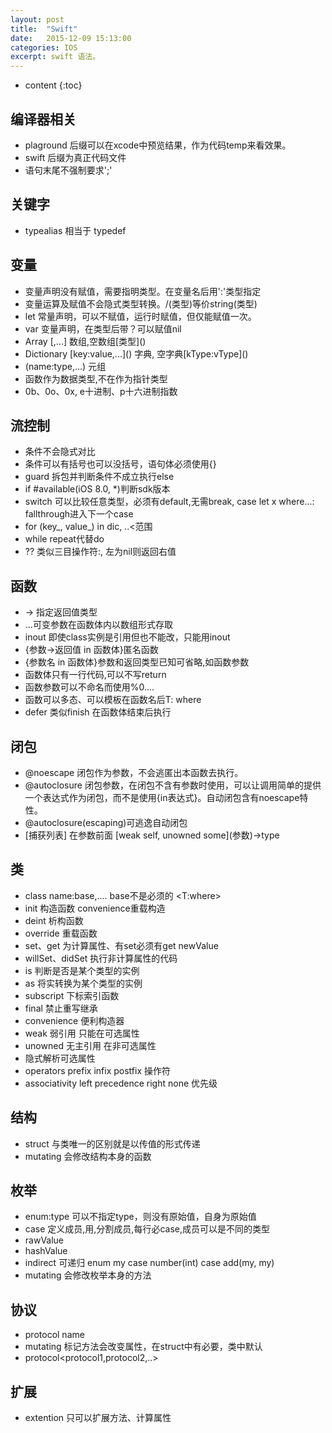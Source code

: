 ```yaml
---
layout: post
title:  "Swift"
date:   2015-12-09 15:13:00
categories: IOS
excerpt: swift 语法。
---
```


* content
{:toc}

## 编译器相关  
- plaground 后缀可以在xcode中预览结果，作为代码temp来看效果。
- swift 后缀为真正代码文件
- 语句末尾不强制要求';'

## 关键字
- typealias 相当于 typedef

## 变量  
- 变量声明没有赋值，需要指明类型。在变量名后用':'类型指定
- 变量运算及赋值不会隐式类型转换。/(类型)等价string(类型)
- let 常量声明，可以不赋值，运行时赋值，但仅能赋值一次。
- var 变量声明，在类型后带？可以赋值nil
- Array [,...] 数组,空数组\[类型]()
- Dictionary \[key:value,...]() 字典, 空字典\[kType:vType]()
- (name:type,...) 元组
- 函数作为数据类型,不在作为指针类型
- 0b、0o、0x, e十进制、p十六进制指数

## 流控制
- 条件不会隐式对比
- 条件可以有括号也可以没括号，语句体必须使用{}
- guard 拆包并判断条件不成立执行else
- if #available(iOS 8.0, *)判断sdk版本
- switch 可以比较任意类型，必须有default,无需break, case let x where...:  fallthrough进入下一个case
- for (key\_, value\_) in dic, ..<范围
- while repeat代替do
- ?? 类似三目操作符:, 左为nil则返回右值

## 函数
- -> 指定返回值类型
- ...可变参数在函数体内以数组形式存取
- inout 即使class实例是引用但也不能改，只能用inout
- {参数->返回值 in 函数体}匿名函数
- {参数名 in 函数体}参数和返回类型已知可省略,如函数参数
- 函数体只有一行代码,可以不写return
- 函数参数可以不命名而使用%0....
- 函数可以多态、可以模板<T>在函数名后T: where
- defer 类似finish 在函数体结束后执行

## 闭包
- @noescape 闭包作为参数，不会逃匿出本函数去执行。
- @autoclosure 闭包参数，在闭包不含有参数时使用，可以让调用简单的提供一个表达式作为闭包，而不是使用{in表达式}。自动闭包含有noescape特性。
- @autoclosure(escaping)可逃逸自动闭包
- [捕获列表] 在参数前面 \[weak self, unowned some\]\(参数\)->type

## 类
- class name:base,.... base不是必须的 <T:where>
- init 构造函数 convenience重载构造
- deint 析构函数
- override 重载函数
- set、get 为计算属性、有set必须有get newValue
- willSet、didSet 执行非计算属性的代码
- is 判断是否是某个类型的实例
- as 将实转换为某个类型的实例
- subscript 下标索引函数
- final 禁止重写继承
- convenience 便利构造器
- weak 弱引用 只能在可选属性
- unowned 无主引用 在非可选属性
- 隐式解析可选属性
- operators prefix infix postfix 操作符
- associativity left precedence right none 优先级

## 结构
- struct 与类唯一的区别就是以传值的形式传递
- mutating 会修改结构本身的函数

## 枚举
- enum:type 可以不指定type，则没有原始值，自身为原始值
- case 定义成员,用,分割成员,每行必case,成员可以是不同的类型
- rawValue 
- hashValue
- indirect 可递归 enum my case number(int) case add(my, my)
- mutating 会修改枚举本身的方法

## 协议
- protocol name
- mutating 标记方法会改变属性，在struct中有必要，类中默认
- protocol<protocol1,protocol2,..>

## 扩展
- extention 只可以扩展方法、计算属性
